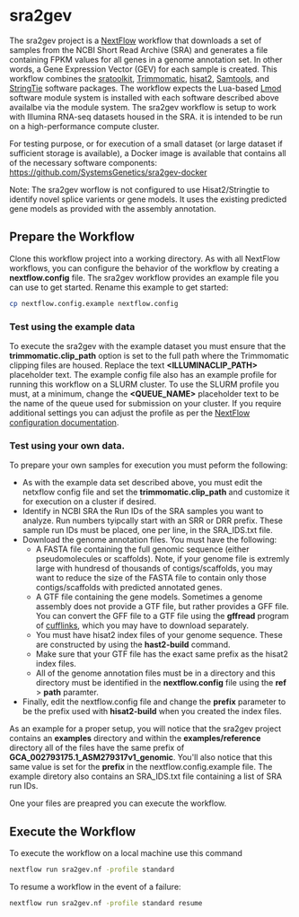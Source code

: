 # sra2gev

The sra2gev project is a [NextFlow](https://www.nextflow.io/) workflow that downloads a set of samples from the NCBI Short Read Archive (SRA) and generates a file containing FPKM values for all genes in a genome annotation set. In other words, a Gene Expression Vector (GEV) for each sample is created. This workflow combines the [sratoolkit](https://www.ncbi.nlm.nih.gov/books/NBK158900/), [Trimmomatic](http://www.usadellab.org/cms/?page=trimmomatic), [hisat2](https://ccb.jhu.edu/software/hisat2/index.shtml), [Samtools](http://www.htslib.org/), and [StringTie](http://www.ccb.jhu.edu/software/stringtie/) software packages.  The workflow expects the Lua-based [Lmod](https://lmod.readthedocs.io/en/latest/) software module system is installed with each software described above availalbe via the module system.  The sra2gev workflow is setup to work with Illumina RNA-seq datasets housed in the SRA.  it is intended to be run on a high-performance compute cluster.

For testing purpose, or for execution of a small dataset (or large dataset if sufficient storage is available), a Docker image is available that contains all of the necessary software components: https://github.com/SystemsGenetics/sra2gev-docker

Note: The sra2gev worflow is not configured to use Hisat2/Stringtie to identify novel splice varients or gene models. It uses the existing predicted gene models as provided with the assembly annotation.

## Prepare the Workflow
Clone this workflow project into a working directory.  As with all NextFlow workflows, you can configure the behavior of the workflow by creating a **nextflow.config** file.  The sra2gev workflow provides an example file you can use to get started.  Rename this example to get started:

```bash
cp nextflow.config.example nextflow.config
```
### Test using the example data
To execute the sra2gev with the example dataset you must ensure that the **trimmomatic.clip_path** option is set to the full path where the Trimmomatic clipping files are housed.  Replace the text **<ILLUMINACLIP_PATH>** placeholder text. The example config file also has an example profile for running this workflow on a SLURM cluster. To use the SLURM profile you must, at a minimum, change the **<QUEUE_NAME>** placeholder text to be the name of the queue used for submission on your cluster.  If you require additional settings you can adjust the profile as per the [NextFlow configuration documentation](https://www.nextflow.io/docs/latest/config.html#config-profiles).  

### Test using your own data.
To prepare your own samples for execution you must peform the following:
- As with the example data set described above, you must edit the netxflow config file and set the **trimmomatic.clip_path** and customize it for execution on a cluster if desired.
- Identify in NCBI SRA the Run IDs of the SRA samples you want to analyze.  Run numbers tyipcally start with an SRR or DRR prefix. These sample run IDs must be placed, one per line, in the SRA_IDS.txt file.
- Download the genome annotation files.  You must have the following:
  - A FASTA file containing the full genomic sequence (either pseudomolecules or scaffolds).  Note, if your genome file is extremly large with hundresd of thousands of contigs/scaffolds, you may want to reduce the size of the FASTA file to contain only those contigs/scaffolds with predicted annotated genes.
  - A GTF file containing the gene models.  Sometimes a genome assembly does not provide a GTF file, but rather provides a GFF file. You can convert the GFF file to a GTF file using the **gffread** program of [cufflinks](http://cole-trapnell-lab.github.io/cufflinks/file_formats/), which you may have to download separately.
  - You must have hisat2 index files of your genome sequence. These are constructed by using the **hast2-build** command.
  - Make sure that your GTF file has the exact same prefix as the hisat2 index files.
  - All of the genome annotation files must be in a directory and this directory must be identified in the **nextflow.config** file using the **ref** > **path** paramter. 
- Finally, edit the nextflow.config file and change the **prefix** parameter to be the prefix used with **hisat2-build** when you created the index files.

As an example for a proper setup, you will notice that the sra2gev project contains an **examples** directory and within the **examples/reference** directory all of the files have the same prefix of **GCA_002793175.1_ASM279317v1_genomic**.  You'll also notice that this same value is set for the **prefix** in the nextflow.config.example file. The example diretory also contains an SRA_IDS.txt file containing a list of SRA run IDs.

One your files are preapred you can execute the workflow.

## Execute the Workflow
To execute the workflow on a local machine use this command

```bash
nextflow run sra2gev.nf -profile standard
```

To resume a workflow in the event of a failure:
```bash
nextflow run sra2gev.nf -profile standard resume
```



